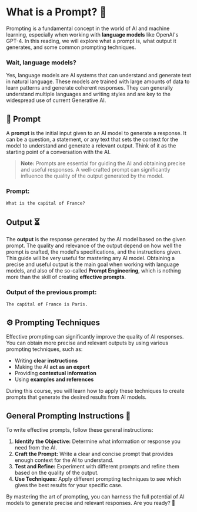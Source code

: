 # What is a Prompt? 🤖

Prompting is a fundamental concept in the world of AI and machine learning, especially when working with **language models** like OpenAI's GPT-4. In this reading, we will explore what a prompt is, what output it generates, and some common prompting techniques.

### Wait, language models? 
Yes, language models are AI systems that can understand and generate text in natural language. These models are trained with large amounts of data to learn patterns and generate coherent responses. They can generally understand multiple languages and writing styles and are key to the widespread use of current Generative AI.

## 🧾 Prompt

A **prompt** is the initial input given to an AI model to generate a response. It can be a question, a statement, or any text that sets the context for the model to understand and generate a relevant output. Think of it as the starting point of a conversation with the AI.

> **Note:** Prompts are essential for guiding the AI and obtaining precise and useful responses. A well-crafted prompt can significantly influence the quality of the output generated by the model.

### Prompt:
`What is the capital of France?`

## Output ⏳

The **output** is the response generated by the AI model based on the given prompt. The quality and relevance of the output depend on how well the prompt is crafted, the model's specifications, and the instructions given. This guide will be very useful for mastering any AI model. Obtaining a precise and useful output is the main goal when working with language models, and also of the so-called **Prompt Engineering**, which is nothing more than the skill of creating **effective prompts**.

### Output of the previous prompt:
`The capital of France is Paris.`

## ⚙️ Prompting Techniques

Effective prompting can significantly improve the quality of AI responses. You can obtain more precise and relevant outputs by using various prompting techniques, such as:

- Writing **clear instructions**
- Making the AI **act as an expert**
- Providing **contextual information**
- Using **examples and references**

During this course, you will learn how to apply these techniques to create prompts that generate the desired results from AI models.

## General Prompting Instructions 📌

To write effective prompts, follow these general instructions:

1. **Identify the Objective:** Determine what information or response you need from the AI.
2. **Craft the Prompt:** Write a clear and concise prompt that provides enough context for the AI to understand.
3. **Test and Refine:** Experiment with different prompts and refine them based on the quality of the output.
4. **Use Techniques:** Apply different prompting techniques to see which gives the best results for your specific case.

By mastering the art of prompting, you can harness the full potential of AI models to generate precise and relevant responses. Are you ready? 🎉
